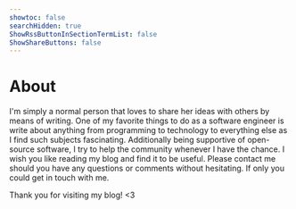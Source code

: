 ```yaml
---
showtoc: false
searchHidden: true
ShowRssButtonInSectionTermList: false
ShowShareButtons: false
---
```


# About

I'm simply a normal person that loves to share her ideas with others by means of writing. One of my favorite things to do as a software engineer is write about anything from programming to technology to everything else as I find such subjects fascinating. Additionally being supportive of open-source software, I try to help the community whenever I have the chance. I wish you like reading my blog and find it to be useful. Please contact me should you have any questions or comments without hesitating. If only you could get in touch with me.

Thank you for visiting my blog! <3

